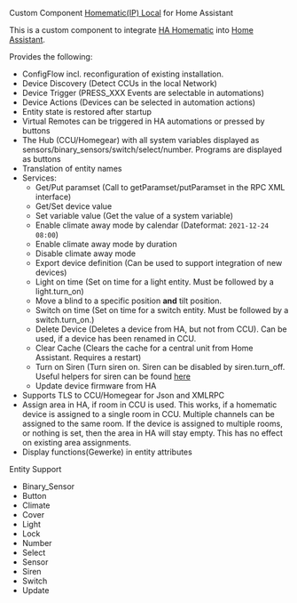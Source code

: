 Custom Component [Homematic(IP) Local](https://github.com/danielperna84/custom_homematic) for Home Assistant

This is a custom component to integrate [HA Homematic](https://github.com/danielperna84/hahomematic) into [Home Assistant](https://www.home-assistant.io).

Provides the following:

- ConfigFlow incl. reconfiguration of existing installation.
- Device Discovery (Detect CCUs in the local Network)
- Device Trigger (PRESS_XXX Events are selectable in automations)
- Device Actions (Devices can be selected in automation actions)
- Entity state is restored after startup
- Virtual Remotes can be triggered in HA automations or pressed by buttons
- The Hub (CCU/Homegear) with all system variables displayed as sensors/binary_sensors/switch/select/number. Programs are displayed as buttons
- Translation of entity names
- Services:
  - Get/Put paramset (Call to getParamset/putParamset in the RPC XML interface)
  - Get/Set device value
  - Set variable value (Get the value of a system variable)
  - Enable climate away mode by calendar (Dateformat: `2021-12-24 08:00`)
  - Enable climate away mode by duration
  - Disable climate away mode
  - Export device definition (Can be used to support integration of new devices)
  - Light on time (Set on time for a light entity. Must be followed by a light.turn_on)
  - Move a blind to a specific position **and** tilt position.
  - Switch on time (Set on time for a switch entity. Must be followed by a switch.turn_on.)
  - Delete Device (Deletes a device from HA, but not from CCU). Can be used, if a device has been renamed in CCU.
  - Clear Cache (Clears the cache for a central unit from Home Assistant. Requires a restart)
  - Turn on Siren (Turn siren on. Siren can be disabled by siren.turn_off. Useful helpers for siren can be found [here](https://github.com/danielperna84/hahomematic/blob/devel/docs/input_select_helper.md#siren)
  - Update device firmware from HA
- Supports TLS to CCU/Homegear for Json and XMLRPC
- Assign area in HA, if room in CCU is used.
  This works, if a homematic device is assigned to a single room in CCU. Multiple channels can be assigned to the same room.
  If the device is assigned to multiple rooms, or nothing is set, then the area in HA will stay empty.
  This has no effect on existing area assignments.
- Display functions(Gewerke) in entity attributes

Entity Support

- Binary_Sensor
- Button
- Climate
- Cover
- Light
- Lock
- Number
- Select
- Sensor
- Siren
- Switch
- Update
